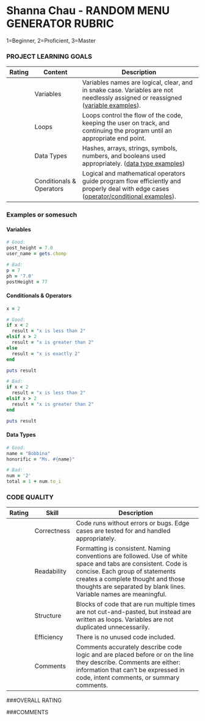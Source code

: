 # Shanna Chau - RANDOM MENU GENERATOR RUBRIC

1=Beginner, 2=Proficient, 3=Master

### PROJECT LEARNING GOALS

| Rating | Content           | Description
|--------|-------------------|-----------------------------------------------------------
|        | Variables                | Variables names are logical, clear, and in snake case. Variables are not needlessly assigned or reassigned ([variable examples](#variables)).
|        | Loops                    | Loops control the flow of the code, keeping the user on track, and continuing the program until an appropriate end point.
|        | Data Types               | Hashes, arrays, strings, symbols, numbers, and booleans used appropriately. ([data type examples](#data-types))
|        | Conditionals & Operators | Logical and mathematical operators guide program flow efficiently and properly deal with edge cases ([operator/conditional examples](#conditionals--operators)).

### Examples or somesuch

#### Variables
```ruby
# Good:
post_height = 7.0
user_name = gets.chomp

# Bad:
p = 7
ph = '7.0'
postHeight = 77
```

#### Conditionals & Operators
```ruby
x = 2

# Good:
if x < 2
  result = "x is less than 2"
elsif x > 2
  result = "x is greater than 2"
else
  result = "x is exactly 2"
end

puts result

# Bad:
if x < 2
  result = "x is less than 2"
elsif x > 2
  result = "x is greater than 2"
end

puts result

```

#### Data Types
```ruby
# Good:
name = "Bobbina"
honorific = "Ms. #{name}"

# Bad:
num = '2'
total = 1 + num.to_i
```

### CODE QUALITY

| Rating | Skill          | Description
|--------|----------------|-----------------------------------------------------------
|        | Correctness    | Code runs without errors or bugs. Edge cases are tested for and handled appropriately.
|        | Readability    | Formatting is consistent. Naming conventions are followed. Use of white space and tabs are consistent. Code is concise. Each group of statements creates a complete thought and those thoughts are separated by blank lines. Variable names are meaningful.
|        | Structure      | Blocks of code that are run multiple times are not cut-and-pasted, but instead are written as loops. Variables are not duplicated unnecessarily.
|        | Efficiency     | There is no unused code included.
|        | Comments       | Comments accurately describe code logic and are placed before or on the line they describe. Comments are either: information that can’t be expressed in code, intent comments, or summary comments.

###OVERALL RATING



###COMMENTS
